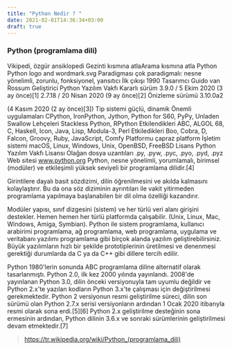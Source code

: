 ```yaml
---
title: "Python Nedir ? "
date: 2021-02-01T14:36:34+03:00
draft: true
---
```


### Python (programlama dili)
Vikipedi, özgür ansiklopedi
Gezinti kısmına atlaArama kısmına atla
Python
Python logo and wordmark.svg
Paradigması	çok paradigmalı: nesne yönelimli, zorunlu, fonksiyonel, yansıtıcı
İlk çıkışı	1990
Tasarımcı	Guido van Rossum
Geliştirici	Python Yazılım Vakfı
Kararlı sürüm	3.9.0 / 5 Ekim 2020 (3 ay önce)[1]
2.7.18 / 20 Nisan 2020 (9 ay önce)[2]
Önizleme sürümü	
3.10.0a2

(4 Kasım 2020 (2 ay önce)[3])
Tip sistemi	güçlü, dinamik
Önemli uygulamaları	CPython, IronPython, Jython, Python for S60, PyPy, Unladen Swallow
Lehçeleri	Stackless Python, RPython
Etkilendikleri	ABC, ALGOL 68, C, Haskell, Icon, Java, Lisp, Modula-3, Perl
Etkiledikleri	Boo, Cobra, D, Falcon, Groovy, Ruby, JavaScript, Comfy
Platformu	çapraz platform
İşletim sistemi	macOS, Linux, Windows, Unix, OpenBSD, FreeBSD
Lisans	Python Yazılım Vakfı Lisansı
Olağan dosya uzantıları	.py, .pyw, .pyc, .pyo, .pyd, .pyz
Web sitesi	www.python.org
Python, nesne yönelimli, yorumlamalı, birimsel (modüler) ve etkileşimli yüksek seviyeli bir programlama dilidir.[4]

Girintilere dayalı basit sözdizimi, dilin öğrenilmesini ve akılda kalmasını kolaylaştırır. Bu da ona söz diziminin ayrıntıları ile vakit yitirmeden programlama yapılmaya başlanabilen bir dil olma özelliği kazandırır.

Modüler yapısı, sınıf dizgesini (sistem) ve her türlü veri alanı girişini destekler. Hemen hemen her türlü platformda çalışabilir. (Unix, Linux, Mac, Windows, Amiga, Symbian). Python ile sistem programlama, kullanıcı arabirimi programlama, ağ programlama, web programlama, uygulama ve veritabanı yazılımı programlama gibi birçok alanda yazılım geliştirebilirsiniz. Büyük yazılımların hızlı bir şekilde prototiplerinin üretilmesi ve denenmesi gerektiği durumlarda da C ya da C++ gibi dillere tercih edilir.

Python 1980'lerin sonunda ABC programlama diline alternatif olarak tasarlanmıştı. Python 2.0, ilk kez 2000 yılında yayınlandı. 2008'de yayınlanan Python 3.0, dilin önceki versiyonuyla tam uyumlu değildir ve Python 2.x'te yazılan kodların Python 3.x'te çalışması için değiştirilmesi gerekmektedir. Python 2 versiyonun resmi geliştirilme süreci, dilin son sürümü olan Python 2.7.x serisi versiyonların ardından 1 Ocak 2020 itibarıyla resmi olarak sona erdi.[5][6] Python 2.x geliştirilme desteğinin sona ermesinin ardından, Python dilinin 3.6.x ve sonraki sürümlerinin geliştirilmesi devam etmektedir.[7]
>https://tr.wikipedia.org/wiki/Python_(programlama_dili)
